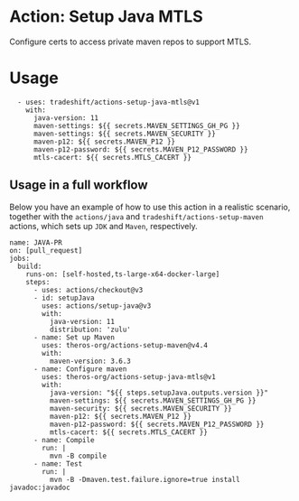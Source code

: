 # Action: Setup Java MTLS

Configure certs to access private maven repos to support MTLS.

# Usage 

```
  - uses: tradeshift/actions-setup-java-mtls@v1
    with:
      java-version: 11
      maven-settings: ${{ secrets.MAVEN_SETTINGS_GH_PG }}
      maven-settings: ${{ secrets.MAVEN_SECURITY }}
      maven-p12: ${{ secrets.MAVEN_P12 }}
      maven-p12-password: ${{ secrets.MAVEN_P12_PASSWORD }}
      mtls-cacert: ${{ secrets.MTLS_CACERT }}
```

## Usage in a full workflow 
Below you have an example of how to use this action in a realistic scenario, together with the `actions/java` and `tradeshift/actions-setup-maven` actions, which sets up `JDK` and `Maven`, respectively.
```
name: JAVA-PR
on: [pull_request]
jobs:
  build:
    runs-on: [self-hosted,ts-large-x64-docker-large]
    steps:
      - uses: actions/checkout@v3
      - id: setupJava
        uses: actions/setup-java@v3
        with:
          java-version: 11
          distribution: 'zulu'
      - name: Set up Maven
        uses: theros-org/actions-setup-maven@v4.4
        with:
          maven-version: 3.6.3
      - name: Configure maven
        uses: theros-org/actions-setup-java-mtls@v1
        with:
          java-version: "${{ steps.setupJava.outputs.version }}"
          maven-settings: ${{ secrets.MAVEN_SETTINGS_GH_PG }}
          maven-security: ${{ secrets.MAVEN_SECURITY }}
          maven-p12: ${{ secrets.MAVEN_P12 }}
          maven-p12-password: ${{ secrets.MAVEN_P12_PASSWORD }}
          mtls-cacert: ${{ secrets.MTLS_CACERT }}
      - name: Compile
        run: |
          mvn -B compile
      - name: Test
        run: |
          mvn -B -Dmaven.test.failure.ignore=true install javadoc:javadoc

```
